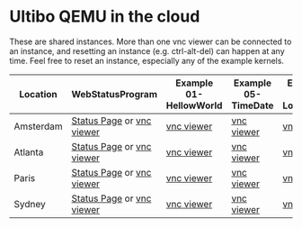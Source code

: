 Ultibo QEMU in the cloud
========================

These are shared instances. More than one vnc viewer can be connected to an instance, and resetting an instance (e.g. ctrl-alt-del) can happen at any time. Feel free to reset an instance, especially any of the example kernels.

|Location|WebStatusProgram|Example 01-HellowWorld|Example 05-TimeDate|Example 09-LogOutput|Example 17-TextEditor|
|-|-|-|-|-|-|
|Amsterdam|[Status Page](http://108.61.117.135/status/about) or [vnc viewer](http://novnc.com/noVNC/vnc_auto.html?host=108.61.117.135&port=5770&reconnect=1&reconnect_delay=5000)|[vnc viewer](http://novnc.com/noVNC/vnc_auto.html?host=108.61.117.135&port=5775&reconnect=1&reconnect_delay=5000)|[vnc viewer](http://novnc.com/noVNC/vnc_auto.html?host=108.61.117.135&port=5771&reconnect=1&reconnect_delay=5000)|[vnc viewer](http://novnc.com/noVNC/vnc_auto.html?host=108.61.117.135&port=5772&reconnect=1&reconnect_delay=5000)|[vnc viewer](http://novnc.com/noVNC/vnc_auto.html?host=108.61.117.135&port=5774&reconnect=1&reconnect_delay=5000)|
|Atlanta|[Status Page](http://45.79.200.166/status/about) or [vnc viewer](http://novnc.com/noVNC/vnc_auto.html?host=45.79.200.166&port=5770&reconnect=1&reconnect_delay=5000)|[vnc viewer](http://novnc.com/noVNC/vnc_auto.html?host=45.79.200.166&port=5775&reconnect=1&reconnect_delay=5000)|[vnc viewer](http://novnc.com/noVNC/vnc_auto.html?host=45.79.200.166&port=5771&reconnect=1&reconnect_delay=5000)|[vnc viewer](http://novnc.com/noVNC/vnc_auto.html?host=45.79.200.166&port=5772&reconnect=1&reconnect_delay=5000)|[vnc viewer](http://novnc.com/noVNC/vnc_auto.html?host=45.79.200.166&port=5774&reconnect=1&reconnect_delay=5000)|
|Paris|[Status Page](http://45.63.115.228/status/about) or [vnc viewer](http://novnc.com/noVNC/vnc_auto.html?host=45.63.115.228&port=5770&reconnect=1&reconnect_delay=5000)|[vnc viewer](http://novnc.com/noVNC/vnc_auto.html?host=45.63.115.228&port=5775&reconnect=1&reconnect_delay=5000)|[vnc viewer](http://novnc.com/noVNC/vnc_auto.html?host=45.63.115.228&port=5771&reconnect=1&reconnect_delay=5000)|[vnc viewer](http://novnc.com/noVNC/vnc_auto.html?host=45.63.115.228&port=5772&reconnect=1&reconnect_delay=5000)|[vnc viewer](http://novnc.com/noVNC/vnc_auto.html?host=45.63.115.228&port=5774&reconnect=1&reconnect_delay=5000)|
|Sydney|[Status Page](http://104.156.232.107/status/about) or [vnc viewer](http://novnc.com/noVNC/vnc_auto.html?host=104.156.232.107&port=5770&reconnect=1&reconnect_delay=5000)|[vnc viewer](http://novnc.com/noVNC/vnc_auto.html?host=104.156.232.107&port=5775&reconnect=1&reconnect_delay=5000)|[vnc viewer](http://novnc.com/noVNC/vnc_auto.html?host=104.156.232.107&port=5771&reconnect=1&reconnect_delay=5000)|[vnc viewer](http://novnc.com/noVNC/vnc_auto.html?host=104.156.232.107&port=5772&reconnect=1&reconnect_delay=5000)|[vnc viewer](http://novnc.com/noVNC/vnc_auto.html?host=104.156.232.107&port=5774&reconnect=1&reconnect_delay=5000)|
